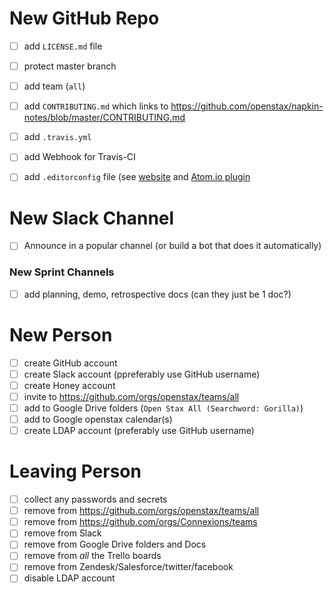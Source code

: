 # New GitHub Repo

- [ ] add `LICENSE.md` file
- [ ] protect master branch
- [ ] add team (`all`)
- [ ] add `CONTRIBUTING.md` which links to https://github.com/openstax/napkin-notes/blob/master/CONTRIBUTING.md
- [ ] add `.travis.yml`
- [ ] add Webhook for Travis-CI
- [ ] add `.editorconfig` file (see [website](http://editorconfig.org) and [Atom.io plugin](https://atom.io/packages/editorconfig)


# New Slack Channel

- [ ] Announce in a popular channel (or build a bot that does it automatically)

### New Sprint Channels

- [ ] add planning, demo, retrospective docs (can they just be 1 doc?)


# New Person

- [ ] create GitHub account
- [ ] create Slack account (ppreferably use GitHub username)
- [ ] create Honey account
- [ ] invite to https://github.com/orgs/openstax/teams/all
- [ ] add to Google Drive folders (`Open Stax All (Searchword: Gorilla)`)
- [ ] add to Google openstax calendar(s)
- [ ] create LDAP account (preferably use GitHub username)

# Leaving Person

- [ ] collect any passwords and secrets
- [ ] remove from https://github.com/orgs/openstax/teams/all
- [ ] remove from https://github.com/orgs/Connexions/teams
- [ ] remove from Slack
- [ ] remove from Google Drive folders and Docs
- [ ] remove from _all_ the Trello boards
- [ ] remove from Zendesk/Salesforce/twitter/facebook
- [ ] disable LDAP account
